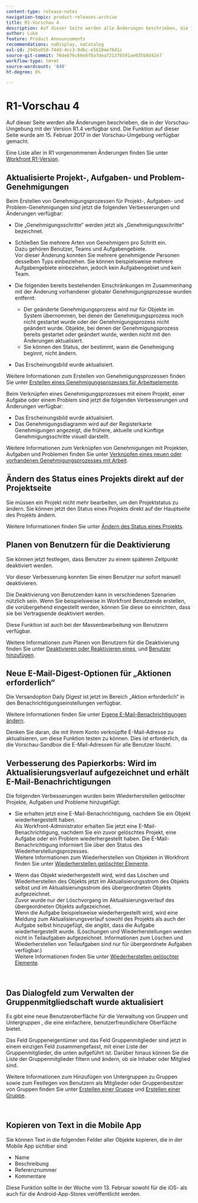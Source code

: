 ```yaml
---
content-type: release-notes
navigation-topic: product-releases-archive
title: R1-Vorschau 4
description: Auf dieser Seite werden alle Änderungen beschrieben, die in der Vorschau-Umgebung mit der Version R1.4 verfügbar sind. Die Funktion auf dieser Seite wurde am 15. Februar 2017 in der Vorschau-Umgebung verfügbar gemacht.
author: Luke
feature: Product Announcements
recommendations: noDisplay, noCatalog
exl-id: 2945e058-74dd-4cc3-9d6c-e5618ee7041c
source-git-commit: 76deb76c66e8f8a7dea721378591ae035b8d42e7
workflow-type: tm+mt
source-wordcount: '849'
ht-degree: 0%

---
```


# R1-Vorschau 4

Auf dieser Seite werden alle Änderungen beschrieben, die in der Vorschau-Umgebung mit der Version R1.4 verfügbar sind. Die Funktion auf dieser Seite wurde am 15. Februar 2017 in der Vorschau-Umgebung verfügbar gemacht.

Eine Liste aller in R1 vorgenommenen Änderungen finden Sie unter [Workfront R1-Version](../../../../product-announcements/product-releases/quarterly-release-archive/r1-release-activity/workfront-r1-release.md).

## Aktualisierte Projekt-, Aufgaben- und Problem-Genehmigungen

Beim Erstellen von Genehmigungsprozessen für Projekt-, Aufgaben- und Problem-Genehmigungen sind jetzt die folgenden Verbesserungen und Änderungen verfügbar: 

* Die „Genehmigungsschritte“ werden jetzt als „Genehmigungsschritte“ bezeichnet.
* Schließen Sie mehrere Arten von Genehmigern pro Schritt ein.\
  Dazu gehören Benutzer, Teams und Aufgabengebiete.\
  Vor dieser Änderung konnten Sie mehrere genehmigende Personen desselben Typs einbeziehen. Sie können beispielsweise mehrere Aufgabengebiete einbeziehen, jedoch kein Aufgabengebiet und kein Team.

* Die folgenden bereits bestehenden Einschränkungen im Zusammenhang mit der Änderung vorhandener globaler Genehmigungsprozesse wurden entfernt:

   * Der geänderte Genehmigungsprozess wird nur für Objekte im System übernommen, bei denen der Genehmigungsprozess noch nicht gestartet wurde oder der Genehmigungsprozess nicht geändert wurde. Objekte, bei denen der Genehmigungsprozess bereits gestartet oder geändert wurde, werden nicht mit den Änderungen aktualisiert.
   * Sie können den Status, der bestimmt, wann die Genehmigung beginnt, nicht ändern.

* Das Erscheinungsbild wurde aktualisiert.

Weitere Informationen zum Erstellen von Genehmigungsprozessen finden Sie unter [Erstellen eines Genehmigungsprozesses für Arbeitselemente](../../../../administration-and-setup/customize-workfront/configure-approval-milestone-processes/create-approval-processes.md).

Beim Verknüpfen eines Genehmigungsprozesses mit einem Projekt, einer Aufgabe oder einem Problem sind jetzt die folgenden Verbesserungen und Änderungen verfügbar:

* Das Erscheinungsbild wurde aktualisiert.
* Das Genehmigungsdiagramm wird auf der Registerkarte Genehmigungen angezeigt, die frühere, aktuelle und künftige Genehmigungsschritte visuell darstellt.

Weitere Informationen zum Verknüpfen von Genehmigungen mit Projekten, Aufgaben und Problemen finden Sie unter [Verknüpfen eines neuen oder vorhandenen Genehmigungsprozesses mit Arbeit](../../../../review-and-approve-work/manage-approvals/associate-approval-with-work.md).

## Ändern des Status eines Projekts direkt auf der Projektseite

Sie müssen ein Projekt nicht mehr bearbeiten, um den Projektstatus zu ändern. Sie können jetzt den Status eines Projekts direkt auf der Hauptseite des Projekts ändern.

Weitere Informationen finden Sie unter [Ändern des Status eines Projekts](../../../../manage-work/projects/manage-projects/change-project-status.md).

## Planen von Benutzern für die Deaktivierung

Sie können jetzt festlegen, dass Benutzer zu einem späteren Zeitpunkt deaktiviert werden.

Vor dieser Verbesserung konnten Sie einen Benutzer nur sofort manuell deaktivieren.

Die Deaktivierung von Benutzenden kann in verschiedenen Szenarien nützlich sein. Wenn Sie beispielsweise in Workfront Benutzende erstellen, die vorübergehend eingestellt werden, können Sie diese so einrichten, dass sie bei Vertragsende deaktiviert werden.

Diese Funktion ist auch bei der Massenbearbeitung von Benutzern verfügbar. 

Weitere Informationen zum Planen von Benutzern für die Deaktivierung finden Sie unter [Deaktivieren oder Reaktivieren eines &#x200B;](../../../../administration-and-setup/add-users/create-and-manage-users/deactivate-a-user.md) und [Benutzer hinzufügen](../../../../administration-and-setup/add-users/create-and-manage-users/add-users.md).

## Neue E-Mail-Digest-Optionen für „Aktionen erforderlich“

Die Versandoption Daily Digest ist jetzt im Bereich „Aktion erforderlich“ in den Benachrichtigungseinstellungen verfügbar.

Weitere Informationen finden Sie unter [Eigene E-Mail-Benachrichtigungen ändern](../../../../workfront-basics/using-notifications/activate-or-deactivate-your-own-event-notifications.md).

Denken Sie daran, die mit Ihrem Konto verknüpfte E-Mail-Adresse zu aktualisieren, um diese Funktion testen zu können. Dies ist erforderlich, da die Vorschau-Sandbox die E-Mail-Adressen für alle Benutzer löscht.

## Verbesserung des Papierkorbs: Wird im Aktualisierungsverlauf aufgezeichnet und erhält E-Mail-Benachrichtigungen

Die folgenden Verbesserungen wurden beim Wiederherstellen gelöschter Projekte, Aufgaben und Probleme hinzugefügt:

* Sie erhalten jetzt eine E-Mail-Benachrichtigung, nachdem Sie ein Objekt wiederhergestellt haben.\
  Als Workfront-Administrator erhalten Sie jetzt eine E-Mail-Benachrichtigung, nachdem Sie ein zuvor gelöschtes Projekt, eine Aufgabe oder ein Problem wiederhergestellt haben. Die E-Mail-Benachrichtigung informiert Sie über den Status des Wiederherstellungsprozesses.\
  Weitere Informationen zum Wiederherstellen von Objekten in Workfront finden Sie unter [Wiederherstellen gelöschter Elemente](../../../../administration-and-setup/manage-workfront/manage-deleted-items/restore-deleted-items.md).

* Wenn das Objekt wiederhergestellt wird, wird das Löschen und Wiederherstellen des Objekts jetzt im Aktualisierungsstrom des Objekts selbst und im Aktualisierungsstrom des übergeordneten Objekts aufgezeichnet.\
  Zuvor wurde nur der Löschvorgang im Aktualisierungsverlauf des übergeordneten Objekts aufgezeichnet.\
  Wenn die Aufgabe beispielsweise wiederhergestellt wird, wird eine Meldung zum Aktualisierungsverlauf sowohl des Projekts als auch der Aufgabe selbst hinzugefügt, die angibt, dass die Aufgabe wiederhergestellt wurde. (Löschungen und Wiederherstellungen werden nicht in Teilaufgaben aufgezeichnet. Informationen zum Löschen und Wiederherstellen von Teilaufgaben sind nur für übergeordnete Aufgaben verfügbar.)\
  Weitere Informationen finden Sie unter [Wiederherstellen gelöschter Elemente](../../../../administration-and-setup/manage-workfront/manage-deleted-items/restore-deleted-items.md).

 

## Das Dialogfeld zum Verwalten der Gruppenmitgliedschaft wurde aktualisiert

Es gibt eine neue Benutzeroberfläche für die Verwaltung von Gruppen und Untergruppen , die eine einfachere, benutzerfreundlichere Oberfläche bietet.

Das Feld Gruppeneigentümer und das Feld Gruppenmitglieder sind jetzt in einem einzigen Feld zusammengefasst, mit einer Liste der Gruppenmitglieder, die unten aufgeführt ist. Darüber hinaus können Sie die Liste der Gruppenmitglieder filtern und ändern, ob sie Inhaber oder Mitglied sind. 

Weitere Informationen zum Hinzufügen von Untergruppen zu Gruppen sowie zum Festlegen von Benutzern als Mitglieder oder Gruppenbesitzer von Gruppen finden Sie unter [Erstellen einer Gruppe](../../../../administration-and-setup/manage-groups/create-and-manage-groups/create-a-group.md) und [Erstellen einer Gruppe](../../../../administration-and-setup/manage-groups/create-and-manage-groups/create-a-group.md). 

 

## Kopieren von Text in die Mobile App

Sie können Text in die folgenden Felder aller Objekte kopieren, die in der Mobile App sichtbar sind:

* Name
* Beschreibung
* Referenznummer
* Kommentare

Diese Funktion sollte in der Woche vom 13. Februar sowohl für die iOS- als auch für die Android-App-Stores veröffentlicht werden.
